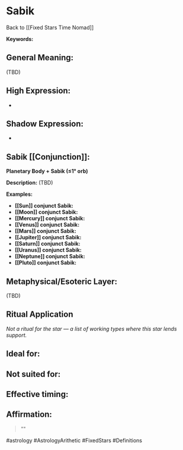 # Sabik

Back to [[Fixed Stars Time Nomad]]

**Keywords:** 

## General Meaning:
(TBD)

## High Expression:
- 

## Shadow Expression:
- 

## Sabik [[Conjunction]]:

**Planetary Body + Sabik (≤1° orb)**

**Description:**
(TBD)

**Examples:**
- **[[Sun]] conjunct Sabik:** 
- **[[Moon]] conjunct Sabik:** 
- **[[Mercury]] conjunct Sabik:** 
- **[[Venus]] conjunct Sabik:** 
- **[[Mars]] conjunct Sabik:** 
- **[[Jupiter]] conjunct Sabik:** 
- **[[Saturn]] conjunct Sabik:** 
- **[[Uranus]] conjunct Sabik:** 
- **[[Neptune]] conjunct Sabik:** 
- **[[Pluto]] conjunct Sabik:** 

## Metaphysical/Esoteric Layer:
(TBD)

## Ritual Application
*Not a ritual for the star — a list of working types where this star lends support.*

**Ideal for:**
- 
**Not suited for:**
- 
**Effective timing:**
- 

## Affirmation:

> ""

#astrology #AstrologyArithetic #FixedStars #Definitions
